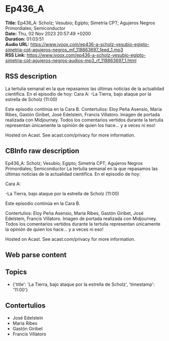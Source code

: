 # Ep436_A  
**Title:** Ep436_A: Scholz; Vesubio; Egipto; Simetría CPT; Agujeros Negros Primordiales; Semiconductor  
**Date:** Thu, 02 Nov 2023 20:57:49 +0200  
**Duration:** 01:03:51  
**Audio URL:** https://www.ivoox.com/ep436-a-scholz-vesubio-egipto-simetria-cpt-agujeros-negros_mf_118863697_feed_1.mp3  
**RSS Link:** https://www.ivoox.com/ep436-a-scholz-vesubio-egipto-simetria-cpt-agujeros-negros-audios-mp3_rf_118863697_1.html  

## RSS description
La tertulia semanal en la que repasamos las últimas noticias de la actualidad científica. En el episodio de hoy:
Cara A:
-La Tierra, bajo ataque por la estrella de Scholz (11:00)

Este episodio continúa en la Cara B.
Contertulios: Eloy Peña Asensio, María Ribes, Gastón Giribet, José Edelstein, Francis Villatoro. Imagen de portada realizada con Midjourney. Todos los comentarios vertidos durante la tertulia representan únicamente la opinión de quien los hace... y a veces ni eso!


 Hosted on Acast. See acast.com/privacy for more information.

## CBInfo raw description
Ep436_A: Scholz; Vesubio; Egipto; Simetría CPT; Agujeros Negros Primordiales; Semiconductor
La tertulia semanal en la que repasamos las últimas noticias de la actualidad científica. En el episodio de hoy:

Cara A:

-La Tierra, bajo ataque por la estrella de Scholz (11:00)



Este episodio continúa en la Cara B.

Contertulios: Eloy Peña Asensio, María Ribes, Gastón Giribet, José Edelstein, Francis Villatoro. Imagen de portada realizada con Midjourney. Todos los comentarios vertidos durante la tertulia representan únicamente la opinión de quien los hace... y a veces ni eso!





 Hosted on Acast. See acast.com/privacy for more information.




## Web parse content


## Topics
- {'title': 'La Tierra, bajo ataque por la estrella de Scholz', 'timestamp': '11:00'}
## Contertulios
- José Edelstein
- María Ribes
- Gastón Giribet
- Francis Villatoro